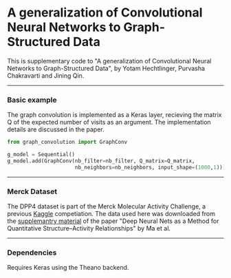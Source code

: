 # A generalization of Convolutional Neural Networks to Graph-Structured Data

This is supplementary code to "A generalization of Convolutional Neural Networks to Graph-Structured Data", by Yotam Hechtlinger, Purvasha Chakravarti and Jining Qin.

------------------

### Basic example
The graph convolution is implemented as a Keras layer, recieving the matrix Q of the expected number of visits as an argument. The implementation details are discussed in the paper.
```python
from graph_convolution import GraphConv

g_model = Sequential()
g_model.add(GraphConv(nb_filter=nb_filter, Q_matrix=Q_matrix, 
                      nb_neighbors=nb_neighbors, input_shape=(1000,1)))
```

------------------

### Merck Dataset
The DPP4 dataset is part of the Merck Molecular Activity Challenge, a previous [Kaggle](https://www.kaggle.com/c/MerckActivity) competiation. The data used here was downloaded from the [supplemantry material](http://pubs.acs.org/doi/suppl/10.1021/ci500747n) of the paper "Deep Neural Nets as a Method for Quantitative Structure–Activity Relationships" by Ma et al.

------------------

### Dependencies
Requires Keras using the Theano backend. 


